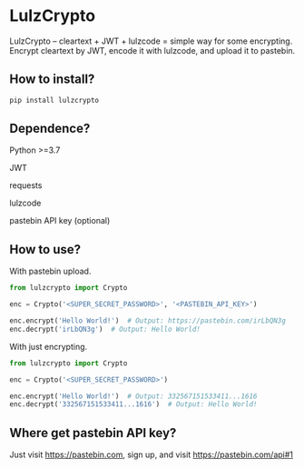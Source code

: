 # LulzCrypto

LulzCrypto – cleartext + JWT + lulzcode = simple way for some encrypting.
Encrypt cleartext by JWT, encode it with lulzcode, and upload it to pastebin.

## How to install?

```sh
pip install lulzcrypto
```

## Dependence?

Python >=3.7

JWT

requests

lulzcode

pastebin API key (optional)

## How to use?

With pastebin upload.
```python
from lulzcrypto import Crypto

enc = Crypto('<SUPER_SECRET_PASSWORD>', '<PASTEBIN_API_KEY>')

enc.encrypt('Hello World!')  # Output: https://pastebin.com/irLbQN3g
enc.decrypt('irLbQN3g')  # Output: Hello World!
```

With just encrypting.
```python
from lulzcrypto import Crypto

enc = Crypto('<SUPER_SECRET_PASSWORD>')

enc.encrypt('Hello World!')  # Output: 332567151533411...1616
enc.decrypt('332567151533411...1616')  # Output: Hello World!
```

## Where get pastebin API key?
Just visit https://pastebin.com, sign up, and visit https://pastebin.com/api#1
